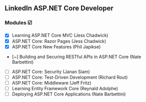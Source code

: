 #  

## LinkedIn ASP.NET Core Developer

### Modules  :ballot_box_with_check:

- [x] Learning ASP.NET Core MVC (Jess Chadwick)
- [x] ASP.NET Core: Razor Pages (Jess Chadwick)
- [x] ASP.NET Core New Features (Phil Japikse)
- [~] Building and Securing RESTful APIs in ASP.NET Core (Nate Barbettini)
- [ ] ASP.NET Core: Security (Janan Siam)
- [ ] ASP.NET Core: Test-Driven Development (Richard Rout)
- [ ] ASP.NET Core: Middleware (Jeff Fritz)
- [ ] Learning Entity Framework Core (Reynald Adolphe)
- [ ] Deploying ASP.NET Core Applications (Nate Barbettini)
